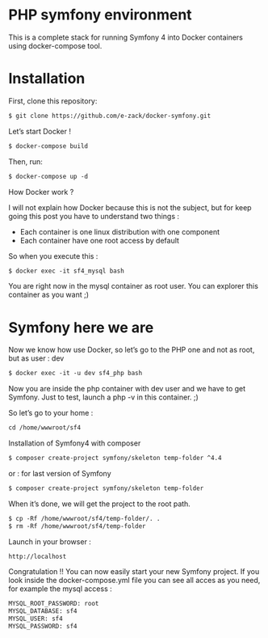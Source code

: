 # PHP symfony environment
This is a complete stack for running Symfony 4 into Docker containers using docker-compose tool.

# Installation
First, clone this repository:
```html
$ git clone https://github.com/e-zack/docker-symfony.git
```
Let’s start Docker !
```html
$ docker-compose build
```

Then, run:
```html
$ docker-compose up -d
```

How Docker work ?

I will not explain how Docker because this is not the subject, but for keep going this post you have to understand two things :
* Each container is one linux distribution with one component
* Each container have one root access by default

So when you execute this :
```html
$ docker exec -it sf4_mysql bash
```

You are right now in the mysql container as root user. You can explorer this container as you want ;)

# Symfony here we are

Now we know how use Docker, so let’s go to the PHP one and not as root, but as user : dev
```html
$ docker exec -it -u dev sf4_php bash
```
Now you are inside the php container with dev user and we have to get Symfony. Just to test, launch a php -v in this container. ;)

So let’s go to your home :
```html
cd /home/wwwroot/sf4
```

Installation of Symfony4 with composer
```html
$ composer create-project symfony/skeleton temp-folder ^4.4
```

or : for last version of Symfony
```html
$ composer create-project symfony/skeleton temp-folder 
```

When it’s done, we will get the project to the root path.
```html
$ cp -Rf /home/wwwroot/sf4/temp-folder/. .
$ rm -Rf /home/wwwroot/sf4/temp-folder
```

Launch in your browser :
```html
http://localhost
```

Congratulation !! You can now easily start your new Symfony project. If you look inside the docker-compose.yml file you can see all acces as you need, for example the mysql access :
```html
MYSQL_ROOT_PASSWORD: root
MYSQL_DATABASE: sf4
MYSQL_USER: sf4
MYSQL_PASSWORD: sf4
```


